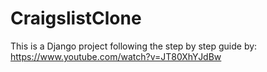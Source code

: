 # CraigslistClone
This is a Django project following the step by step guide by: https://www.youtube.com/watch?v=JT80XhYJdBw

